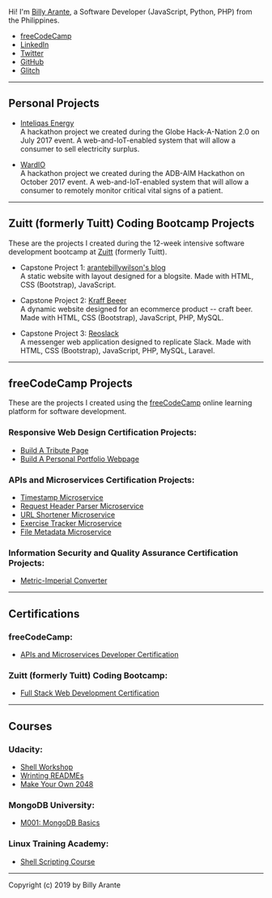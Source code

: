 Hi! I'm [Billy Arante](https://arantebw.github.io/build-a-personal-portfolio-webpage/), a Software Developer (JavaScript, Python, PHP) from the Philippines.

- [freeCodeCamp](https://www.freecodecamp.org/arantebw)
- [LinkedIn](https://www.linkedin.com/in/billyarante/)
- [Twitter](https://twitter.com/arantebw)
- [GitHub](https://github.com/arantebw)
- [Glitch](https://glitch.com/@arantebw)

---

## Personal Projects

- [Inteliqas Energy](#)  
  A hackathon project we created during the Globe Hack-A-Nation 2.0 on July 2017 event. A web-and-IoT-enabled system that will allow a consumer to sell electricity surplus.

- [WardIO](#)  
  A hackathon project we created during the ADB-AIM Hackathon on October 2017 event. A web-and-IoT-enabled system that will allow a consumer to remotely monitor critical vital signs of a patient.

---

## Zuitt (formerly Tuitt) Coding Bootcamp Projects
  These are the projects I created during the 12-week intensive software development bootcamp at [Zuitt](https://zuitt.co/) (formerly Tuitt).

- Capstone Project 1: [arantebillywilson's blog](#)  
  A static website with layout designed for a blogsite. Made with HTML, CSS (Bootstrap), JavaScript.

- Capstone Project 2: [Kraff Beeer](#)  
  A dynamic website designed for an ecommerce product -- craft beer. Made with HTML, CSS (Bootstrap), JavaScript, PHP, MySQL.

- Capstone Project 3: [Reoslack](#)  
  A messenger web application designed to replicate Slack. Made with HTML, CSS (Bootstrap), JavaScript, PHP, MySQL, Laravel.

---

## freeCodeCamp Projects
  These are the projects I created using the [freeCodeCamp](https://www.freecodecamp.org/) online learning platform for software development.

### Responsive Web Design Certification Projects:

- [Build A Tribute Page](https://arantebw.github.io/build-a-tribute-page/)
- [Build A Personal Portfolio Webpage](https://arantebw.github.io/build-a-personal-portfolio-webpage/)

### APIs and Microservices Certification Projects:

- [Timestamp Microservice](https://abw-timestamp-microservice.herokuapp.com/)
- [Request Header Parser Microservice](https://abw-request-header-parser.herokuapp.com/)
- [URL Shortener Microservice](https://abw-url-shortener-microservice.herokuapp.com/)
- [Exercise Tracker Microservice](https://abw-exercise-tracker.herokuapp.com/)
- [File Metadata Microservice](https://abw-file-metadata-microservice.herokuapp.com/)

### Information Security and Quality Assurance Certification Projects:

- [Metric-Imperial Converter](https://abw-metric-imperial-converter.herokuapp.com/)

---

## Certifications

### freeCodeCamp:

- [APIs and Microservices Developer Certification](https://www.freecodecamp.org/certification/arantebw/apis-and-microservices)

### Zuitt (formerly Tuitt) Coding Bootcamp:

- [Full Stack Web Development Certification](#)

---

## Courses

### Udacity:

- [Shell Workshop](https://www.udacity.com/course/shell-workshop--ud206)
- [Wrinting READMEs](https://www.udacity.com/course/writing-readmes--ud777)
- [Make Your Own 2048](#)

### MongoDB University:

- [M001: MongoDB Basics](http://university.mongodb.com/course_completion/7e34ad85-bee8-4e82-aaca-d0769f054ab8)

### Linux Training Academy:

- [Shell Scripting Course](https://courses.linuxtrainingacademy.com/course/shell-scripting-discover-how-to-automate-command-line-tasks/)

---

Copyright (c) 2019 by Billy Arante
